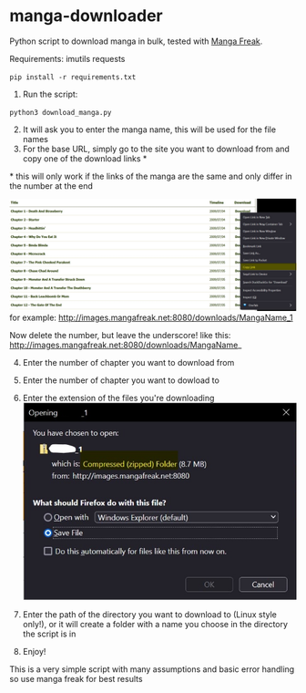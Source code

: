 # manga-downloader
Python script to download manga in bulk, tested with [Manga Freak](https://w12.mangafreak.net/).

Requirements:
imutils
requests

`pip install -r requirements.txt`

1. Run the script:

`python3 download_manga.py`

2. It will ask you to enter the manga name, this will be used for the file names
3. For the base URL, simply go to the site you want to download from and copy one of the download links \*

\* this will only work if the links of the manga are the same and only differ in the number at the end

![Copying link](/images/link.jpg)
for example: http://images.mangafreak.net:8080/downloads/MangaName_1

Now delete the number, but leave the underscore! like this: http://images.mangafreak.net:8080/downloads/MangaName_

4. Enter the number of chapter you want to download from
5. Enter the number of chapter you want to dowload to
6. Enter the extension of the files you're downloading 
![Extension of the file](/images/extension.jpg)

7. Enter the path of the directory you want to download to (Linux style only!), or it will create a folder with a name you choose in the directory the script is in
8. Enjoy!

This is a very simple script with many assumptions and basic error handling so use manga freak for best results
